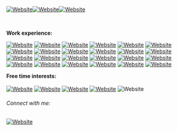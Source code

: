 <!--### Greetings! <img src="https://media.giphy.com/media/hvRJCLFzcasrR4ia7z/giphy.gif" width="18px">-->

<!--I'm Yawar P.<br/>-->
[![Website](https://img.shields.io/badge/Software%20%20Developer-darkblue?style=for-the-badge)](https://github.com/YawarPandar)[![Website](https://img.shields.io/badge/InfoSec%20%20Enthusiastic-darkred?style=for-the-badge)](https://github.com/YawarPandar)[![Website](https://img.shields.io/badge/Casual%20%20Gamer-yellow?style=for-the-badge)](https://github.com/YawarPandar)
<!--
![Badge](https://github-readme-stats.vercel.app/api/top-langs/?username=YawarPandar&theme=highcontrast)
![Badge](https://github-readme-stats.vercel.app/api?username=YawarPandar&theme=blue-green)
-->
<!--Currently working on software outsourcing services for banking and financial companies, and also learning about networking stuff by myself.<br/>--><br/>
**Work experience:**<br/>

  [![Website](https://img.shields.io/badge/Visual%20%20Studio%20%20.Net-blue?style=flat&logo=visual-studio)](https://visualstudio.microsoft.com/vs/) [![Website](https://img.shields.io/badge/.NET-purple?style=flat&logo=.net)](https://dotnet.microsoft.com/) [![Website](https://img.shields.io/badge/Visual%20%20Studio%20%20Code-blue?style=flat&logo=visual-studio-code)](https://code.visualstudio.com/) [![Website](https://img.shields.io/badge/Red%20%20Hat%20%20CodeReady%20%20Studio-red?style=flat&logo=red-hat)](https://www.redhat.com/en/technologies/jboss-middleware/codeready-studio) [![Website](https://img.shields.io/badge/Microsoft%20%20SQL%20%20Server-red?style=flat&logo=microsoft-sql-server)](https://www.microsoft.com/en-us/sql-server/sql-server-2019) [![Website](https://img.shields.io/badge/Oracle-red?style=flat&logo=oracle)](https://www.oracle.com/database/) [![Website](https://img.shields.io/badge/MySQL-blue?style=flat&logo=mysql)](https://www.mysql.com/) [![Website](https://img.shields.io/badge/MongoDB-brightgreen?style=flat&logo=mongodb)](https://www.mongodb.com/) [![Website](https://img.shields.io/badge/Microsoft%20%20Azure-lightgray?style=flat&logo=microsoft-azure)](https://azure.microsoft.com/en-us/) [![Website](https://img.shields.io/badge/Amazon%20%20AWS-yellowgreen?style=flat&logo=amazon-aws)](https://aws.amazon.com/) [![Website](https://img.shields.io/badge/C%23-blue?style=flat&logo=c-sharp)](https://docs.microsoft.com/en-us/dotnet/csharp/) [![Website](https://img.shields.io/badge/Angular-red?style=flat&logo=angular)](https://angular.io/) [![Website](https://img.shields.io/badge/Java-red?style=flat&logo=java)](https://www.java.com/) [![Website](https://img.shields.io/badge/JavaScript-yellow?style=flat&logo=javascript)](https://www.javascript.com/) [![Website](https://img.shields.io/badge/JQuery-blue?style=flat&logo=jquery)](https://jquery.com/) [![Website](https://img.shields.io/badge/TypeScript-blue?style=flat&logo=typescript)](https://www.typescriptlang.org/) [![Website](https://img.shields.io/badge/PHP-blueviolet?style=flat&logo=php)](https://www.php.net/) [![Website](https://img.shields.io/badge/Power%20%20BI-yellow?style=flat&logo=power-bi)](https://powerbi.microsoft.com/) [![Website](https://img.shields.io/badge/Microsoft%20%20Visio-blue?style=flat&logo=microsoft-visio)](https://office.live.com/start/visio.aspx) [![Website](https://img.shields.io/badge/Red%20%20Hat%20%20JBoss%20%20Fuse%20%20Karaf-blue?style=flat&logo=red-hat)](https://github.com/jboss-fuse/fuse-karaf) [![Website](https://img.shields.io/badge/Red%20%20Hat%20%20JBoss%20%20EAP-blue?style=flat&logo=red-hat)](https://www.redhat.com/en/technologies/jboss-middleware/application-platform) [![Website](https://img.shields.io/badge/Red%20%20Hat%20%20JBoss%20%20BRMS-blue?style=flat&logo=red-hat)](https://www.cmsdistribution.com/product/red-hat-jboss-brms/) [![Website](https://img.shields.io/badge/Apache%20%20HTTP%20%20Server-red?style=flat&logo=apache)](https://httpd.apache.org/) [![Website](https://img.shields.io/badge/Swagger-green?style=flat&logo=swagger)](https://swagger.io/)
 
**Free time interests:**<br/>  
  [![Website](https://img.shields.io/badge/Kali%20%20Linux-black?style=flat&logo=kali-linux)](https://www.kali.org/) [![Website](https://img.shields.io/badge/Android-green?style=flat&logo=android)](https://www.android.com/) [![Website](https://img.shields.io/badge/Android%20%20Studio-green?style=flat&logo=android-studio)](https://developer.android.com/studio/) [![Website](https://img.shields.io/badge/PS%20%20Vita-blue?style=flat&logo=playstation-vita)](https://en.wikipedia.org/wiki/PlayStation_Vita) 
  ![Website](https://img.shields.io/badge/Crunchyroll-F47521?style=flat&logo=crunchyroll&logoColor=white)

###### Connect with me: 
[![Website](https://img.shields.io/badge/LinkedIn-blue?style=flat&logo=linkedin)][linkedin]
<br />
<!-- variables used above -->
[website]: https://www.facebook.com/mf.ramirezl
[twitter]: https://twitter.com/YawarPandar
[linkedin]: https://www.linkedin.com/in/mauricioramirezrl/
